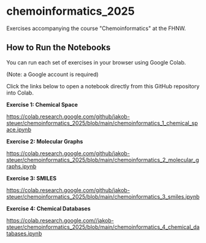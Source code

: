 # chemoinformatics_2025

Exercises accompanying the course "Chemoinformatics" at the FHNW.

## How to Run the Notebooks

You can run each set of exercises in your browser using Google Colab.

(Note: a Google account is required)

Click the links below to open a notebook directly from this GitHub repository into Colab.

**Exercise 1: Chemical Space**

https://colab.research.google.com/github/jakob-steuer/chemoinformatics_2025/blob/main/chemoinformatics_1_chemical_space.ipynb

**Exercise 2: Molecular Graphs**

https://colab.research.google.com/github/jakob-steuer/chemoinformatics_2025/blob/main/chemoinformatics_2_molecular_graphs.ipynb

**Exercise 3: SMILES**

https://colab.research.google.com/github/jakob-steuer/chemoinformatics_2025/blob/main/chemoinformatics_3_smiles.ipynb

**Exercise 4: Chemical Databases**

https://colab.research.google.com//jakob-steuer/chemoinformatics_2025/blob/main/chemoinformatics_4_chemical_databases.ipynb
